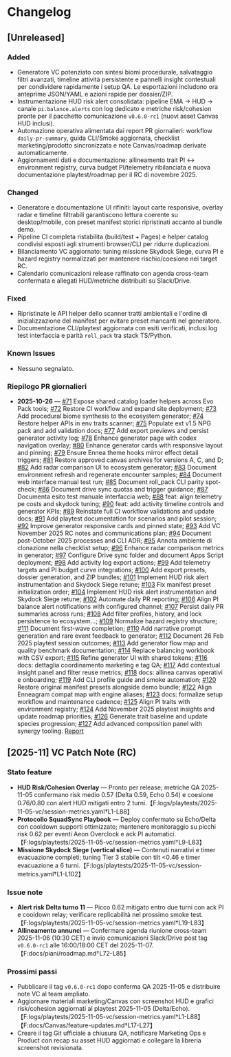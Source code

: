 # Changelog

## [Unreleased]
### Added
- Generatore VC potenziato con sintesi biomi procedurale, salvataggio filtri avanzati, timeline attività persistente e pannelli insight contestuali per condividere rapidamente i setup QA. Le esportazioni includono ora anteprime JSON/YAML e azioni rapide per dossier/ZIP.
- Instrumentazione HUD risk alert consolidata: pipeline EMA → HUD → canale `pi.balance.alerts` con log dedicato e metriche risk/cohesion pronte per il pacchetto comunicazione `v0.6.0-rc1` (nuovi asset Canvas HUD inclusi).
- Automazione operativa alimentata dai report PR giornalieri: workflow `daily-pr-summary`, guida CLI/Smoke aggiornata, checklist marketing/prodotto sincronizzata e note Canvas/roadmap derivate automaticamente.
- Aggiornamenti dati e documentazione: allineamento trait PI ↔ environment registry, curva budget PI/telemetry ribilanciata e nuova documentazione playtest/roadmap per il RC di novembre 2025.

### Changed
- Generatore e documentazione UI rifiniti: layout carte responsive, overlay radar e timeline filtrabili garantiscono lettura coerente su desktop/mobile, con preset manifest storici ripristinati accanto al bundle demo.
- Pipeline CI completa ristabilita (build/test + Pages) e helper catalog condivisi esposti agli strumenti browser/CLI per ridurre duplicazioni.
- Bilanciamento VC aggiornato: tuning missione Skydock Siege, curva PI e hazard registry normalizzati per mantenere rischio/coesione nei target RC.
- Calendario comunicazioni release raffinato con agenda cross-team confermata e allegati HUD/metriche distribuiti su Slack/Drive.

### Fixed
- Ripristinate le API helper dello scanner tratti ambientali e l'ordine di inizializzazione del manifest per evitare preset mancanti nel generatore.
- Documentazione CLI/playtest aggiornata con esiti verificati, inclusi log test interfaccia e parità `roll_pack` tra stack TS/Python.

### Known Issues
- Nessuno segnalato.

### Riepilogo PR giornalieri
<!-- daily-pr-summary:start -->
- **2025-10-26** — [#71](https://github.com/MasterDD-L34D/Game/pull/71) Expose shared catalog loader helpers across Evo Pack tools; [#72](https://github.com/MasterDD-L34D/Game/pull/72) Restore CI workflow and expand site deployment; [#73](https://github.com/MasterDD-L34D/Game/pull/73) Add procedural biome synthesis to the ecosystem generator; [#74](https://github.com/MasterDD-L34D/Game/pull/74) Restore helper APIs in env traits scanner; [#75](https://github.com/MasterDD-L34D/Game/pull/75) Populate ext v1.5 NPG pack and add validation docs; [#77](https://github.com/MasterDD-L34D/Game/pull/77) Add export previews and persist generator activity log; [#78](https://github.com/MasterDD-L34D/Game/pull/78) Enhance generator page with codex navigation overlay; [#80](https://github.com/MasterDD-L34D/Game/pull/80) Enhance generator cards with responsive layout and pinning; [#79](https://github.com/MasterDD-L34D/Game/pull/79) Ensure Ennea theme hooks mirror effect detail triggers; [#81](https://github.com/MasterDD-L34D/Game/pull/81) Restore approved canvas archives for versions A, C, and D; [#82](https://github.com/MasterDD-L34D/Game/pull/82) Add radar comparison UI to ecosystem generator; [#83](https://github.com/MasterDD-L34D/Game/pull/83) Document environment refresh and regenerate encounter samples; [#84](https://github.com/MasterDD-L34D/Game/pull/84) Document web interface manual test run; [#85](https://github.com/MasterDD-L34D/Game/pull/85) Document roll_pack CLI parity spot-check; [#86](https://github.com/MasterDD-L34D/Game/pull/86) Document drive sync quotas and trigger guidance; [#87](https://github.com/MasterDD-L34D/Game/pull/87) Documenta esito test manuale interfaccia web; [#88](https://github.com/MasterDD-L34D/Game/pull/88) feat: align telemetry pe costs and skydock tuning; [#90](https://github.com/MasterDD-L34D/Game/pull/90) feat: add activity timeline controls and generator KPIs; [#89](https://github.com/MasterDD-L34D/Game/pull/89) Reinstate full CI workflow validations and update docs; [#91](https://github.com/MasterDD-L34D/Game/pull/91) Add playtest documentation for scenarios and pilot session; [#92](https://github.com/MasterDD-L34D/Game/pull/92) Improve generator responsive cards and pinned state; [#93](https://github.com/MasterDD-L34D/Game/pull/93) Add VC November 2025 RC notes and communications plan; [#94](https://github.com/MasterDD-L34D/Game/pull/94) Document post-October 2025 processes and CLI ADR; [#95](https://github.com/MasterDD-L34D/Game/pull/95) Annota ambiente di clonazione nella checklist setup; [#96](https://github.com/MasterDD-L34D/Game/pull/96) Enhance radar comparison metrics in generator; [#97](https://github.com/MasterDD-L34D/Game/pull/97) Configure Drive sync folder and document Apps Script deployment; [#98](https://github.com/MasterDD-L34D/Game/pull/98) Add activity log export actions; [#99](https://github.com/MasterDD-L34D/Game/pull/99) Add telemetry targets and PI budget curve integrations; [#100](https://github.com/MasterDD-L34D/Game/pull/100) Add export presets, dossier generation, and ZIP bundles; [#101](https://github.com/MasterDD-L34D/Game/pull/101) Implement HUD risk alert instrumentation and Skydock Siege retune; [#103](https://github.com/MasterDD-L34D/Game/pull/103) Fix manifest preset initialization order; [#104](https://github.com/MasterDD-L34D/Game/pull/104) Implement HUD risk alert instrumentation and Skydock Siege retune; [#102](https://github.com/MasterDD-L34D/Game/pull/102) Automate daily PR reporting; [#106](https://github.com/MasterDD-L34D/Game/pull/106) Align PI balance alert notifications with configured channel; [#107](https://github.com/MasterDD-L34D/Game/pull/107) Persist daily PR summaries across runs; [#108](https://github.com/MasterDD-L34D/Game/pull/108) Add filter profiles, history, and lock persistence to ecosystem…; [#109](https://github.com/MasterDD-L34D/Game/pull/109) Normalize hazard registry structure; [#111](https://github.com/MasterDD-L34D/Game/pull/111) Document first-wave completion; [#110](https://github.com/MasterDD-L34D/Game/pull/110) Add narrative prompt generation and rare event feedback to generator; [#112](https://github.com/MasterDD-L34D/Game/pull/112) Document 26 Feb 2025 playtest session outcomes; [#113](https://github.com/MasterDD-L34D/Game/pull/113) Add generator flow map and quality benchmark documentation; [#114](https://github.com/MasterDD-L34D/Game/pull/114) Replace balancing workbook with CSV export; [#115](https://github.com/MasterDD-L34D/Game/pull/115) Refine generator UI with shared tokens; [#116](https://github.com/MasterDD-L34D/Game/pull/116) docs: dettaglia coordinamento marketing e tag QA; [#117](https://github.com/MasterDD-L34D/Game/pull/117) Add contextual insight panel and filter reuse metrics; [#118](https://github.com/MasterDD-L34D/Game/pull/118) docs: allinea canvas operativi e onboarding; [#119](https://github.com/MasterDD-L34D/Game/pull/119) Add CLI profile guide and smoke automation; [#120](https://github.com/MasterDD-L34D/Game/pull/120) Restore original manifest presets alongside demo bundle; [#122](https://github.com/MasterDD-L34D/Game/pull/122) Align Enneagram compat map with engine aliases; [#123](https://github.com/MasterDD-L34D/Game/pull/123) docs: formalize setup workflow and maintenance cadence; [#125](https://github.com/MasterDD-L34D/Game/pull/125) Align PI traits with environment registry; [#124](https://github.com/MasterDD-L34D/Game/pull/124) Add November 2025 playtest insights and update roadmap priorities; [#126](https://github.com/MasterDD-L34D/Game/pull/126) Generate trait baseline and update species progression; [#127](https://github.com/MasterDD-L34D/Game/pull/127) Add advanced composition panel with synergy tooling. [Report](chatgpt_changes/daily-pr-summary-2025-10-26.md)
<!-- daily-pr-summary:end -->

## [2025-11] VC Patch Note (RC)
### Stato feature
- **HUD Risk/Cohesion Overlay** — Pronto per release; metriche QA 2025-11-05 confermano risk medio 0.57 (Delta 0.59, Echo 0.54) e coesione 0.76/0.80 con alert HUD mitigati entro 2 turni.【F:logs/playtests/2025-11-05-vc/session-metrics.yaml†L1-L88】
- **Protocollo SquadSync Playbook** — Deploy confermato su Echo/Delta con cooldown supporti ottimizzato; mantenere monitoraggio su picchi risk 0.62 per eventi Aeon Overclock e ack PI automatici.【F:logs/playtests/2025-11-05-vc/session-metrics.yaml†L9-L83】
- **Missione Skydock Siege (vertical slice)** — Contenuti narrativi e timer evacuazione completi; tuning Tier 3 stabile con tilt <0.46 e timer evacuazione a 6 turni.【F:logs/playtests/2025-11-05-vc/session-metrics.yaml†L1-L102】

### Issue note
- **Alert risk Delta turno 11** — Picco 0.62 mitigato entro due turni con ack PI e cooldown relay; verificare replicabilità nel prossimo smoke test.【F:logs/playtests/2025-11-05-vc/session-metrics.yaml†L19-L83】
- **Allineamento annunci** — Confermare agenda riunione cross-team 2025-11-06 (10:30 CET) e invio comunicazioni Slack/Drive post tag `v0.6.0-rc1` alle 16:00/18:00 CET del 2025-11-07.【F:docs/piani/roadmap.md†L72-L85】

### Prossimi passi
- Pubblicare il tag `v0.6.0-rc1` dopo conferma QA 2025-11-05 e distribuire note VC al team ampliato.
- Aggiornare materiali marketing/Canvas con screenshot HUD e grafici risk/cohesion aggiornati al playtest 2025-11-05 (Delta/Echo).【F:logs/playtests/2025-11-05-vc/session-metrics.yaml†L1-L88】【F:docs/Canvas/feature-updates.md†L17-L27】
- Creare il tag Git ufficiale a chiusura QA, notificare Marketing Ops e Product con recap su asset HUD aggiornati e collegare la libreria screenshot revisionata.
